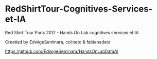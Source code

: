 # RedShirtTour-Cognitives-Services-et-IA
Red Shirt Tour Paris 2017 - Hands On Lab cognitives services et IA

Creatied by EdwigeSeminara, colineto & fabienadato

https://github.com/EdwigeSeminara/HandsOnLabDataAI
